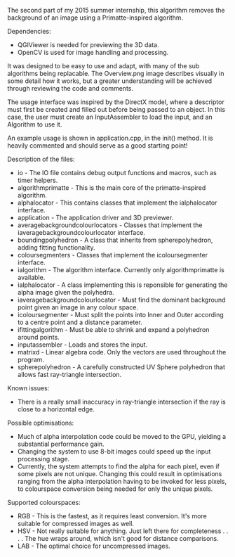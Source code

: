 The second part of my 2015 summer internship, this algorithm removes
the background of an image using a Primatte-inspired algorithm.

Dependencies:
  * QGlViewer is needed for previewing the 3D data.
  * OpenCV is used for image handling and processing.

It was designed to be easy to use and adapt, with many of the sub
algorithms being replacable. The Overview.png image describes visually
in some detail how it works, but a greater understanding will be achieved
through reviewing the code and comments.

The usage interface was inspired by the DirectX model, where a descriptor
must first be created and filled out before being passed to an object.
In this case, the user must create an InputAssembler to load the input,
and an Algorithm to use it.

An example usage is shown in application.cpp, in the init() method.
It is heavily commented and should serve as a good starting point!

Description of the files:
* io - The IO file contains debug output functions and macros, such as timer helpers.
* algorithmprimatte - This is the main core of the primatte-inspired algorithm.
* alphalocator - This contains classes that implement the ialphalocator interface.
* application - The application driver and 3D previewer.
* averagebackgroundcolourlocators - Classes that implement the iaveragebackgroundcolourlocator interface.
* boundingpolyhedron - A class that inherits from spherepolyhedron, adding fitting functionality.
* coloursegmenters - Classes that implement the icoloursegmenter interface.
* ialgorithm - The algorithm interface. Currently only algorithmprimatte is available.
* ialphalocator - A class implementing this is reponsible for generating the alpha image given the polyhedra.
* iaveragebackgroundcolourlocator - Must find the dominant background point given an image in any colour space.
* icoloursegmenter - Must split the points into Inner and Outer according to a centre point and a distance parameter.
* ifittingalgorithm - Must be able to shrink and expand a polyhedron around points.
* inputassembler - Loads and stores the input.
* matrixd - Linear algebra code. Only the vectors are used throughout the program.
* spherepolyhedron - A carefully constructed UV Sphere polyhedron that allows fast ray-triangle intersection.

Known issues:
* There is a really small inaccuracy in ray-triangle intersection if the ray is close to a horizontal edge.

Possible optimisations:
* Much of alpha interpolation code could be moved to the GPU, yielding a substantial performance gain.
* Changing the system to use 8-bit images could speed up the input processing stage.
* Currently, the system attempts to find the alpha for each pixel, even if some pixels are not unique. Changing this could
  result in optimisations ranging from the alpha interpolation having to be invoked for less pixels, to colourspace conversion
  being needed for only the unique pixels.

Supported colourspaces:
* RGB - This is the fastest, as it requires least conversion. It's more suitable for compressed images as well.
* HSV - Not really suitable for anything. Just left there for completeness . . . . The hue wraps around, which isn't good for distance comparisons.
* LAB - The optimal choice for uncompressed images.
